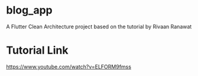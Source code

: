 # blog_app

A Flutter Clean Architecture project based on the tutorial by Rivaan Ranawat

# Tutorial Link
https://www.youtube.com/watch?v=ELFORM9fmss